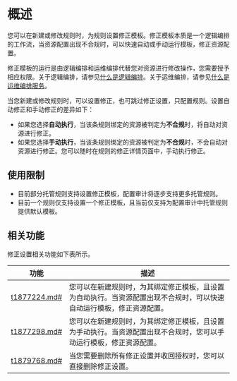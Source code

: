 # 概述

您可以在新建或修改规则时，为规则设置修正模板。修正模板本质是一个逻辑编排的工作流，当资源配置出现不合规时，可以快速自动或手动运行模板，修正资源配置。

修正模板的运行是由逻辑编排和运维编排代替您对资源进行修改操作，您需要授予相应权限。关于逻辑编排，请参见[什么是逻辑编排]()。关于运维编排，请参见[什么是运维编排服务]()。

当您新建或修改规则时，可以设置修正，也可跳过修正设置，只配置规则。设置自动修正和手动修正的差异如下：

-   如果您选择**自动执行**，当该条规则绑定的资源被判定为**不合规**时，将自动对资源进行修正。
-   如果您选择**手动执行**，当该条规则绑定的资源被判定为**不合规**时，不会自动对资源进行修正。您可以随时在规则的修正详情页面中，手动执行修正。

## 使用限制

-   目前部分托管规则支持设置修正模板，配置审计将逐步支持更多托管规则。
-   目前一个规则仅支持设置一个修正模板，且当前仅支持为配置审计中托管规则提供默认模板。

## 相关功能

修正设置相关功能如下表所示。

|功能|描述|
|--|--|
|[t1877224.md\#](/cn.zh-CN/资源合规审计/修正设置/设置自动修正.md)|您可以在新建规则时，为其绑定修正模板，且设置为自动执行。当资源配置出现不合规时，可以快速自动运行模板，修正资源配置。|
|[t1877298.md\#](/cn.zh-CN/资源合规审计/修正设置/设置手动修正.md)|您可以在新建规则时，为其绑定修正模板，且设置为手动执行。当资源配置出现不合规时，您可以手动运行模板，修正资源配置。|
|[t1879768.md\#](/cn.zh-CN/资源合规审计/修正设置/删除修正设置.md)|当您需要删除所有修正设置并收回授权时，您可以直接删除修正设置。|

